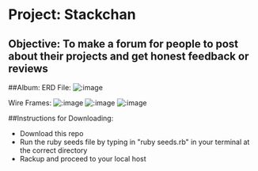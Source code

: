 # Project: Stackchan
## Objective: To make a forum for people to post about their projects and get honest feedback or reviews

##Album:
ERD File:
![:image](http://i.imgur.com/qVGCT2M.jpg)

Wire Frames:
![:image](http://i.imgur.com/eBvYKOk.jpg)
![:image](http://i.imgur.com/bUNtWJs.jpg)
![:image](http://i.imgur.com/uSRfmfQ.jpg)

##Instructions for Downloading:
- Download this repo
- Run the ruby seeds file by typing in "ruby seeds.rb" in your terminal at the correct directory
- Rackup and proceed to your local host
